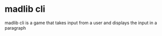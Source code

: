 # madlib cli
madlib cli is a game that takes input from a user and displays the input in a paragraph
